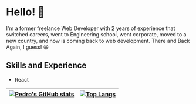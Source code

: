# Hello! 👋

I'm a former freelance Web Developer with 2 years of experience that switched careers, went to Engineering school, went corporate, moved to a new country, and now is coming back to web development. There and Back Again, I guess! 😀

## Skills and Experience
* React 

| [![Pedro's GitHub stats](https://github-readme-stats.vercel.app/api?username=pedrolorandi&show_icons=true&theme=github_dark)](https://github.com/anuraghazra/github-readme-stats) | [![Top Langs](https://github-readme-stats.vercel.app/api/top-langs/?username=pedrolorandi&layout=compact&theme=github_dark)](https://github.com/anuraghazra/github-readme-stats) |
| ------------- | ------------- |
